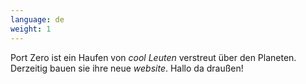 ```yaml
---
language: de
weight: 1
---
```


Port Zero ist ein Haufen von _cool Leuten_ verstreut über den Planeten. Derzeitig bauen sie ihre
neue _website_. Hallo da draußen!
